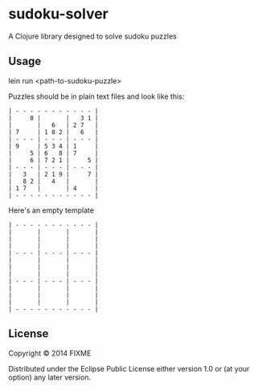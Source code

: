 # sudoku-solver

A Clojure library designed to solve sudoku puzzles

## Usage

lein run &lt;path-to-sudoku-puzzle&gt;

Puzzles should be in plain text files and look like this:

```
| - - - - - - - - - - - |
|     8 |       |   3 1 |
|       |   6   | 2 7   |
| 7     | 1 8 2 |   6   |
| - - - | - - - | - - - |
| 9     | 5 3 4 | 1     |
|     5 | 6   8 | 7     |
|     6 | 7 2 1 |     5 |
| - - - | - - - | - - - |
|   3   | 2 1 9 |     7 |
|   8 2 |   4   |       |
| 1 7   |       | 4     |
| - - - - - - - - - - - |
```

Here's an empty template

```
| - - - - - - - - - - - |
|       |       |       |
|       |       |       |
|       |       |       |
| - - - | - - - | - - - |
|       |       |       |
|       |       |       |
|       |       |       |
| - - - | - - - | - - - |
|       |       |       |
|       |       |       |
|       |       |       |
| - - - - - - - - - - - |
```

## License

Copyright © 2014 FIXME

Distributed under the Eclipse Public License either version 1.0 or (at
your option) any later version.
